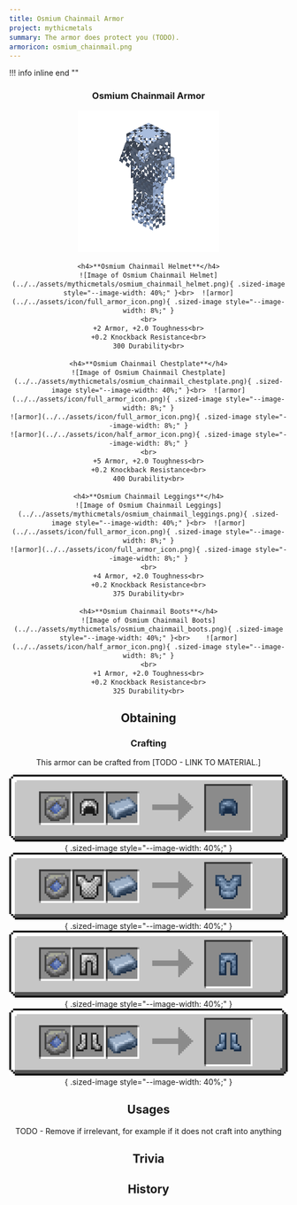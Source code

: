 ```yaml
---
title: Osmium Chainmail Armor
project: mythicmetals
summary: The armor does protect you (TODO).
armoricon: osmium_chainmail.png
---
```


!!! info inline end ""
    <center class=tooltip>
    <h3>**Osmium Chainmail Armor**</h3>
    ![WRITE ALT TEXT HERE](../../assets/armor-models/256/osmium_chainmail.png)<br>

	<h4>**Osmium Chainmail Helmet**</h4>
	![Image of Osmium Chainmail Helmet](../../assets/mythicmetals/osmium_chainmail_helmet.png){ .sized-image style="--image-width: 40%;" }<br>	![armor](../../assets/icon/full_armor_icon.png){ .sized-image style="--image-width: 8%;" }
	<br>
	+2 Armor, +2.0 Toughness<br>
	+0.2 Knockback Resistance<br>
	300 Durability<br>

	<h4>**Osmium Chainmail Chestplate**</h4>
	![Image of Osmium Chainmail Chestplate](../../assets/mythicmetals/osmium_chainmail_chestplate.png){ .sized-image style="--image-width: 40%;" }<br>	![armor](../../assets/icon/full_armor_icon.png){ .sized-image style="--image-width: 8%;" }
	![armor](../../assets/icon/full_armor_icon.png){ .sized-image style="--image-width: 8%;" }
	![armor](../../assets/icon/half_armor_icon.png){ .sized-image style="--image-width: 8%;" }
	<br>
	+5 Armor, +2.0 Toughness<br>
	+0.2 Knockback Resistance<br>
	400 Durability<br>

	<h4>**Osmium Chainmail Leggings**</h4>
	![Image of Osmium Chainmail Leggings](../../assets/mythicmetals/osmium_chainmail_leggings.png){ .sized-image style="--image-width: 40%;" }<br>	![armor](../../assets/icon/full_armor_icon.png){ .sized-image style="--image-width: 8%;" }
	![armor](../../assets/icon/full_armor_icon.png){ .sized-image style="--image-width: 8%;" }
	<br>
	+4 Armor, +2.0 Toughness<br>
	+0.2 Knockback Resistance<br>
	375 Durability<br>

	<h4>**Osmium Chainmail Boots**</h4>
	![Image of Osmium Chainmail Boots](../../assets/mythicmetals/osmium_chainmail_boots.png){ .sized-image style="--image-width: 40%;" }<br>	![armor](../../assets/icon/half_armor_icon.png){ .sized-image style="--image-width: 8%;" }
	<br>
	+1 Armor, +2.0 Toughness<br>
	+0.2 Knockback Resistance<br>
	325 Durability<br>


## Obtaining

### Crafting

This armor can be crafted from [TODO - LINK TO MATERIAL.]

![Image of the recipe for Osmium Chainmail Helmet](../../assets/mythicmetals/recipes/armor/osmium_chainmail_helmet.png){ .sized-image style="--image-width: 40%;" }
![Image of the recipe for Osmium Chainmail Chestplate](../../assets/mythicmetals/recipes/armor/osmium_chainmail_chestplate.png){ .sized-image style="--image-width: 40%;" }
![Image of the recipe for Osmium Chainmail Leggings](../../assets/mythicmetals/recipes/armor/osmium_chainmail_leggings.png){ .sized-image style="--image-width: 40%;" }
![Image of the recipe for Osmium Chainmail Boots](../../assets/mythicmetals/recipes/armor/osmium_chainmail_boots.png){ .sized-image style="--image-width: 40%;" }

## Usages

TODO - Remove if irrelevant, for example if it does not craft into anything

## Trivia

## History

